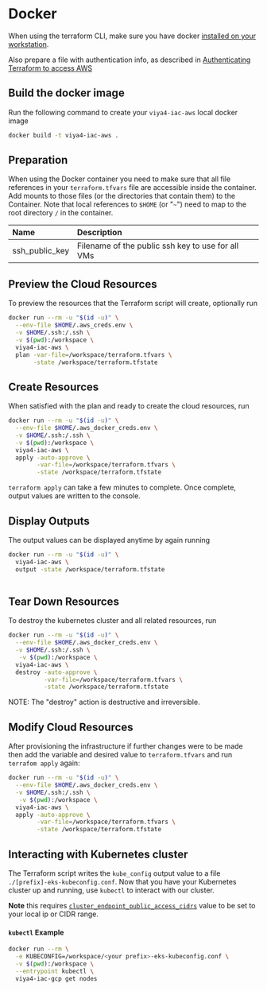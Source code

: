 # Docker

When using the terraform CLI, make sure you have docker [installed on your workstation](../../README.md#docker).

Also prepare a file with authentication info, as described in [Authenticating Terraform to access AWS](./TerraformAWSAuthentication.md)

## Build the docker image

Run the following command to create your `viya4-iac-aws` local docker image

```bash
docker build -t viya4-iac-aws .
```

## Preparation

When using the Docker container you need to make sure that all file references in your `terraform.tfvars` file are accessible inside the container. Add mounts to those files (or the directories that contain them) to the Container. Note that local references to `$HOME` (or "`~`") need to map to the root directory `/` in the container.

| Name | Description | 
| :--- | :--- |   
| ssh_public_key | Filename of the public ssh key to use for all VMs |

## Preview the Cloud Resources

To preview the resources that the Terraform script will create, optionally run

```bash
docker run --rm -u "$(id -u)" \
  --env-file $HOME/.aws_creds.env \
  -v $HOME/.ssh:/.ssh \
  -v $(pwd):/workspace \
  viya4-iac-aws \
  plan -var-file=/workspace/terraform.tfvars \
       -state /workspace/terraform.tfstate  
```

## Create Resources

When satisfied with the plan and ready to create the cloud resources, run

```bash
docker run --rm -u "$(id -u)" \
  --env-file $HOME/.aws_docker_creds.env \
  -v $HOME/.ssh:/.ssh \
  -v $(pwd):/workspace \
  viya4-iac-aws \
  apply -auto-approve \
        -var-file=/workspace/terraform.tfvars \
        -state /workspace/terraform.tfstate 
```
`terraform apply` can take a few minutes to complete. Once complete, output values are written to the console.

## Display Outputs

The output values can be displayed anytime by again running

```bash
docker run --rm -u "$(id -u)" \
  viya4-iac-aws \
  output -state /workspace/terraform.tfstate 
 
```

## Tear Down Resources 

To destroy the kubernetes cluster and all related resources, run

```bash
docker run --rm -u "$(id -u)" \
  --env-file $HOME/.aws_docker_creds.env \
  -v $HOME/.ssh:/.ssh \
   -v $(pwd):/workspace \
  viya4-iac-aws \
  destroy -auto-approve \
          -var-file=/workspace/terraform.tfvars \
          -state /workspace/terraform.tfstate
```
NOTE: The "destroy" action is destructive and irreversible.

## Modify Cloud Resources

After provisioning the infrastructure if further changes were to be made then add the variable and desired value to `terraform.tfvars` and run `terrafom apply` again:

```bash
docker run --rm -u "$(id -u)" \
  --env-file $HOME/.aws_docker_creds.env \
  -v $HOME/.ssh:/.ssh \
   -v $(pwd):/workspace \
  viya4-iac-aws \
  apply -auto-approve \
        -var-file=/workspace/terraform.tfvars \
        -state /workspace/terraform.tfstate 
```

## Interacting with Kubernetes cluster

The Terraform script writes the `kube_config` output value to a file `./[prefix]-eks-kubeconfig.conf`. Now that you have your Kubernetes cluster up and running, use `kubectl` to interact with our cluster.

**Note** this requires [`cluster_endpoint_public_access_cidrs`](../CONFIG-VARS.md#admin-access) value to be set to your local ip or CIDR range.

#### `kubectl` Example

```bash
docker run --rm \
  -e KUBECONFIG=/workspace/<your prefix>-eks-kubeconfig.conf \
  -v $(pwd):/workspace \
  --entrypoint kubectl \
  viya4-iac-gcp get nodes 

```

